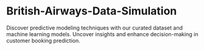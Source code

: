 # British-Airways-Data-Simulation
Discover predictive modeling techniques with our curated dataset and machine learning models. Uncover insights and enhance decision-making in customer booking prediction.
